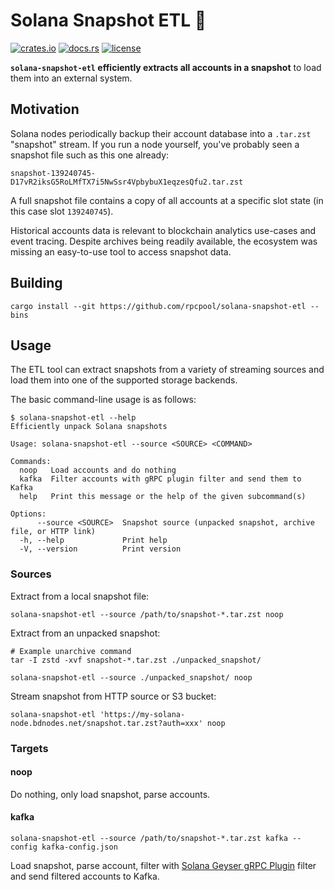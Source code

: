 # Solana Snapshot ETL 📸

[![crates.io](https://img.shields.io/crates/v/solana-snapshot-etl?style=flat-square&logo=rust&color=blue)](https://crates.io/crates/solana-snapshot-etl)
[![docs.rs](https://img.shields.io/badge/docs.rs-solana--snapshot--etl-blue?style=flat-square&logo=docs.rs)](https://docs.rs/solana-snapshot-etl)
[![license](https://img.shields.io/badge/license-Apache--2.0-blue?style=flat-square)](#license)

**`solana-snapshot-etl` efficiently extracts all accounts in a snapshot** to load them into an external system.

## Motivation

Solana nodes periodically backup their account database into a `.tar.zst` "snapshot" stream.
If you run a node yourself, you've probably seen a snapshot file such as this one already:

```
snapshot-139240745-D17vR2iksG5RoLMfTX7i5NwSsr4VpbybuX1eqzesQfu2.tar.zst
```

A full snapshot file contains a copy of all accounts at a specific slot state (in this case slot `139240745`).

Historical accounts data is relevant to blockchain analytics use-cases and event tracing.
Despite archives being readily available, the ecosystem was missing an easy-to-use tool to access snapshot data.

## Building

```shell
cargo install --git https://github.com/rpcpool/solana-snapshot-etl --bins
```

## Usage

The ETL tool can extract snapshots from a variety of streaming sources
and load them into one of the supported storage backends.

The basic command-line usage is as follows:

```
$ solana-snapshot-etl --help
Efficiently unpack Solana snapshots

Usage: solana-snapshot-etl --source <SOURCE> <COMMAND>

Commands:
  noop   Load accounts and do nothing
  kafka  Filter accounts with gRPC plugin filter and send them to Kafka
  help   Print this message or the help of the given subcommand(s)

Options:
      --source <SOURCE>  Snapshot source (unpacked snapshot, archive file, or HTTP link)
  -h, --help             Print help
  -V, --version          Print version
```

### Sources

Extract from a local snapshot file:

```shell
solana-snapshot-etl --source /path/to/snapshot-*.tar.zst noop
```

Extract from an unpacked snapshot:

```shell
# Example unarchive command
tar -I zstd -xvf snapshot-*.tar.zst ./unpacked_snapshot/

solana-snapshot-etl --source ./unpacked_snapshot/ noop
```

Stream snapshot from HTTP source or S3 bucket:

```shell
solana-snapshot-etl 'https://my-solana-node.bdnodes.net/snapshot.tar.zst?auth=xxx' noop
```

### Targets

#### noop

Do nothing, only load snapshot, parse accounts.

#### kafka

```shell
solana-snapshot-etl --source /path/to/snapshot-*.tar.zst kafka --config kafka-config.json
```

Load snapshot, parse account, filter with [Solana Geyser gRPC Plugin](https://github.com/rpcpool/yellowstone-grpc)
filter and send filtered accounts to Kafka.
